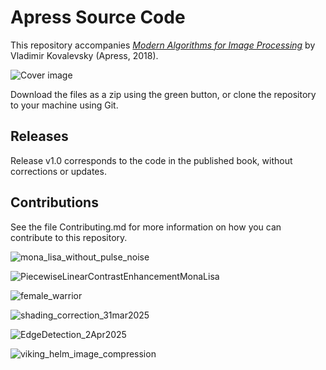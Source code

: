 # Apress Source Code

This repository accompanies [*Modern Algorithms for Image Processing*](https://www.apress.com/9781484242360) by Vladimir Kovalevsky (Apress, 2018).

[comment]: #cover
![Cover image](9781484242360.jpg)

Download the files as a zip using the green button, or clone the repository to your machine using Git.

## Releases

Release v1.0 corresponds to the code in the published book, without corrections or updates.

## Contributions

See the file Contributing.md for more information on how you can contribute to this repository.


![mona_lisa_without_pulse_noise](https://github.com/user-attachments/assets/b93b1c23-9895-4ecd-9c57-ecc5dac123ba)

![PiecewiseLinearContrastEnhancementMonaLisa](https://github.com/user-attachments/assets/e65e3aea-ef3a-4916-8d8d-1960f791be54)

![female_warrior](https://github.com/user-attachments/assets/d5693f97-9c8a-457e-adf6-358c518ce02b)

![shading_correction_31mar2025](https://github.com/user-attachments/assets/50289923-46d7-45aa-8b77-e32e79ce3ba8)

![EdgeDetection_2Apr2025](https://github.com/user-attachments/assets/943fd769-712a-4bda-8688-4654b8d58a12)

![viking_helm_image_compression](https://github.com/user-attachments/assets/c8a6b881-2504-474a-96db-763009d66c8d)

